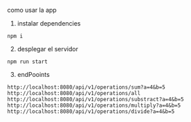 como usar la app

1. instalar dependencies
```
npm i
```

2. desplegar el servidor
```
npm run start
```

3. endPooints
```
http://localhost:8080/api/v1/operations/sum?a=4&b=5
http://localhost:8080/api/v1/operations/all
http://localhost:8080/api/v1/operations/substract?a=4&b=5
http://localhost:8080/api/v1/operations/multiply?a=4&b=5
http://localhost:8080/api/v1/operations/divide?a=4&b=5
```

